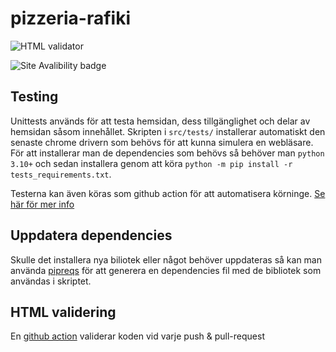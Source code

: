 # pizzeria-rafiki
![HTML validator](https://github.com/NTIG-Uppsala/pizzeria-rafiki/actions/workflows/html_validator.yml/badge.svg)

![Site Avalibility badge](https://github.com/NTIG-Uppsala/pizzeria-rafiki/actions/workflows/test_website.yml/badge.svg)

## Testing
Unittests används för att testa hemsidan, dess tillgänglighet och delar av hemsidan såsom innehållet. Skripten i `src/tests/` installerar automatiskt den senaste chrome drivern som behövs för att kunna simulera en webläsare. För att installerar man de dependencies som behövs så behöver man `python 3.10+` och sedan installera genom att köra `python -m pip install -r tests_requirements.txt`.

Testerna kan även köras som github action för att automatisera körninge. [Se här för mer info](https://github.com/NTIG-Uppsala/pizzeria-rafiki/tree/main/.github/workflows)

## Uppdatera dependencies
Skulle det installera nya biliotek eller något behöver uppdateras så kan man använda [pipreqs](https://pypi.org/project/pipreqs/) för att generera en dependencies fil med de bibliotek som användas i skriptet.

## HTML validering
En [github action](https://github.com/linus-jansson/html5validator-action) validerar koden vid varje push & pull-request